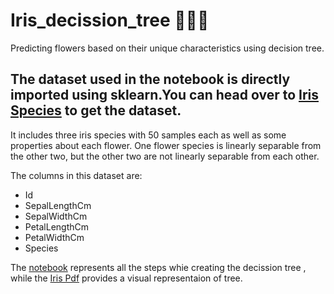 # Iris_decission_tree 🌸💮🪷

Predicting  flowers based on their unique characteristics using decision tree.

## The dataset used in the notebook is directly imported using sklearn.You can head over to <a href="https://www.kaggle.com/datasets/uciml/iris">Iris Species</a> to get the dataset.


It includes three iris species with 50 samples each as well as some properties about each flower. One flower species is linearly separable from the other two, but the other two are not linearly separable from each other.

The columns in this dataset are:

- Id
- SepalLengthCm
- SepalWidthCm
- PetalLengthCm
- PetalWidthCm
- Species

The <a href = "Assignment.ipynb">notebook</a> represents all the steps whie creating the decission tree , while the <a href = "iris_dt.pdf">Iris Pdf</a> provides a visual representaion of tree.
